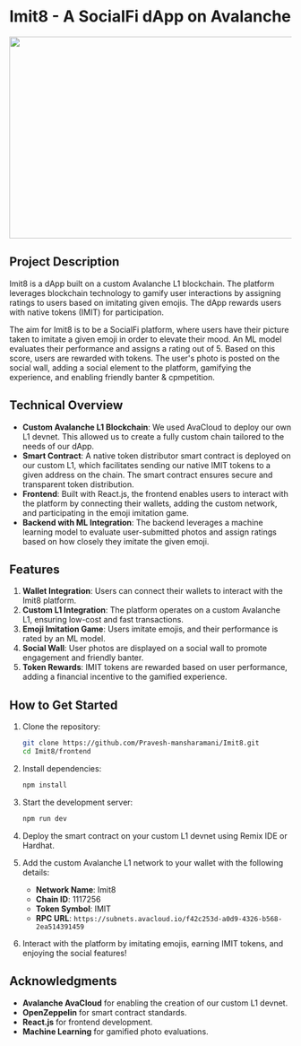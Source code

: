 # Imit8 - A SocialFi dApp on Avalanche
<div align="center">
  <a href="https://www.loom.com/share/5c4c813f9b7b4301beb090d4af0acf8b">
    <img width="640" height="360" src="https://www.loom.com/share/5c4c813f9b7b4301beb090d4af0acf8b">
  </a>
</div>

## Project Description
Imit8 is a dApp built on a custom Avalanche L1 blockchain. The platform leverages blockchain technology to gamify user interactions by assigning ratings to users based on imitating given emojis. The dApp rewards users with native tokens (IMIT) for participation. 

The aim for Imit8 is to be a SocialFi platform, where users have their picture taken to imitate a given emoji in order to elevate their mood. An ML model evaluates their performance and assigns a rating out of 5. Based on this score, users are rewarded with tokens. The user's photo is posted on the social wall, adding a social element to the platform, gamifying the experience, and enabling friendly banter & cpmpetition.

## Technical Overview

- **Custom Avalanche L1 Blockchain**: We used AvaCloud to deploy our own L1 devnet. This allowed us to create a fully custom chain tailored to the needs of our dApp.
- **Smart Contract**: A native token distributor smart contract is deployed on our custom L1, which facilitates sending our native IMIT tokens to a given address on the chain. The smart contract ensures secure and transparent token distribution.
- **Frontend**: Built with React.js, the frontend enables users to interact with the platform by connecting their wallets, adding the custom network, and participating in the emoji imitation game.
- **Backend with ML Integration**: The backend leverages a machine learning model to evaluate user-submitted photos and assign ratings based on how closely they imitate the given emoji.

## Features

1. **Wallet Integration**: Users can connect their wallets to interact with the Imit8 platform.
2. **Custom L1 Integration**: The platform operates on a custom Avalanche L1, ensuring low-cost and fast transactions.
3. **Emoji Imitation Game**: Users imitate emojis, and their performance is rated by an ML model.
4. **Social Wall**: User photos are displayed on a social wall to promote engagement and friendly banter.
5. **Token Rewards**: IMIT tokens are rewarded based on user performance, adding a financial incentive to the gamified experience.

## How to Get Started

1. Clone the repository:
   ```bash
   git clone https://github.com/Pravesh-mansharamani/Imit8.git
   cd Imit8/frontend
   ```

2. Install dependencies:
   ```bash
   npm install
   ```

3. Start the development server:
   ```bash
   npm run dev
   ```

4. Deploy the smart contract on your custom L1 devnet using Remix IDE or Hardhat.

5. Add the custom Avalanche L1 network to your wallet with the following details:
   - **Network Name**: Imit8
   - **Chain ID**: 1117256
   - **Token Symbol**: IMIT
   - **RPC URL**: `https://subnets.avacloud.io/f42c253d-a0d9-4326-b568-2ea514391459`

6. Interact with the platform by imitating emojis, earning IMIT tokens, and enjoying the social features!

## Acknowledgments

- **Avalanche AvaCloud** for enabling the creation of our custom L1 devnet.
- **OpenZeppelin** for smart contract standards.
- **React.js** for frontend development.
- **Machine Learning** for gamified photo evaluations.
